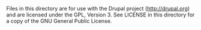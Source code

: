 Files in this directory are for use with the Drupal project (http://drupal.org) and
are licensed under the GPL, Version 3. See LICENSE in this directory for a copy
of the GNU General Public License.
